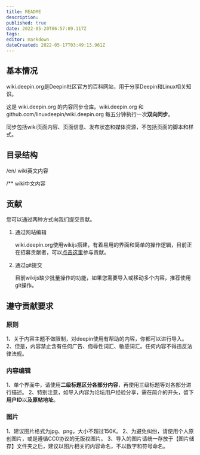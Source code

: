 ```yaml
---
title: README
description: 
published: true
date: 2022-05-20T06:57:09.117Z
tags: 
editor: markdown
dateCreated: 2022-05-17T03:49:13.961Z
---
```



## 基本情况
wiki.deepin.org是Deepin社区官方的百科网站，用于分享Deepin和Linux相关知识。

这是 wiki.deepin.org 的内容同步仓库。wiki.deepin.org 和 github.com/linuxdeepin/wiki.deepin.org 每五分钟执行一次**双向同步**。

同步包括wiki页面内容、页面信息、发布状态和媒体资源，不包括页面的脚本和样式。

## 目录结构

/en/ wiki英文内容

/** wiki中文内容

## 贡献

您可以通过两种方式向我们提交贡献。

1. 通过网站编辑

    wiki.deepin.org使用wikijs搭建，有着易用的界面和简单的操作逻辑，目前正在招募贡献者，可以[点击这里](https://wiki.deepin.org/zh/%E5%85%B3%E4%BA%8EDeepin/Deepin_Wiki/%E5%8F%82%E4%B8%8E%E6%90%AD%E5%BB%BA)参与贡献。

2. 通过git提交

    目前wikijs缺少批量操作的功能，如果您需要导入或移动多个内容，推荐使用git操作。

## 遵守贡献要求

### 原则
1、关于内容主题不做限制，对deepin使用有帮助的内容，你都可以进行导入。
2、但是，内容禁止含有任何广告、侮辱性词汇、敏感词汇。任何内容不得违反法律法规。

### 内容编辑
1、单个界面中，请使用**二级标题区分各部分内容**，再使用三级标题等对各部分进行描述。
2、特别注意，如导入内容为论坛用户经验分享，需在简介的开头，留下**用户ID**以**及原帖地址**。
  
### 图片
1、建议图片格式为jpg、png，大小不超过150K。
2、为避免纠纷，请使用个人原创图片，或是遵循CC0协议的无版权图片。
3、导入的图片请统一存放于【图片储存】文件夹之后，建议以图片相关的内容命名，不以数字和符号命名。



